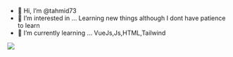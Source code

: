 - 👋 Hi, I’m @tahmid73
- 👀 I’m interested in ... Learning new things although I dont have patience to learn
- 🌱 I’m currently learning ... VueJs,Js,HTML,Tailwind

<!---
tahmid73/tahmid73 is a ✨ special ✨ repository because its `README.md` (this file) appears on your GitHub profile.
You can click the Preview link to take a look at your changes.
--->

<img src="https://wakatime.com/share/@b3e82c14-18c0-40f9-8224-4a82cd7ac53a/2ac57e7b-22c1-4075-914c-607d9a3d66ac.svg"/>
